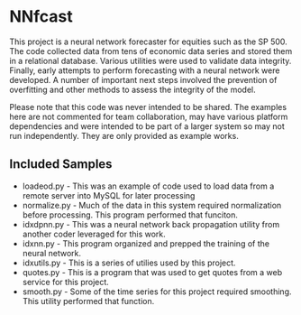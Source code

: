 # NNfcast
This project is a neural network forecaster for equities such as the SP 500.  The code collected data from tens of economic data series and stored them in a relational database.  Various utilities were used to validate data integrity.  Finally, early attempts to perform forecasting with a neural network were developed.  A number of important next steps involved the prevention of overfitting and other methods to assess the integrity of the model.  

Please note that this code was never intended to be shared.  The examples here are not commented for team collaboration, may have various platform dependencies and were intended to be part of a larger system so may not run independently.  They are only provided as example works.  

## Included Samples

* loadeod.py - This was an example of code used to load data from a remote server into MySQL for later processing
* normalize.py - Much of the data in this system required normalization before processing.  This program performed that funciton.
* idxdpnn.py - This was a neural network back propagation utility from another coder leveraged for this work. 
* idxnn.py - This program organized and prepped the training of the neural network.
* idxutils.py - This is a series of utilies used by this project.
* quotes.py - This is a program that was used to get quotes from a web service for this project.
* smooth.py - Some of the time series for this project required smoothing.  This utility performed that function.
